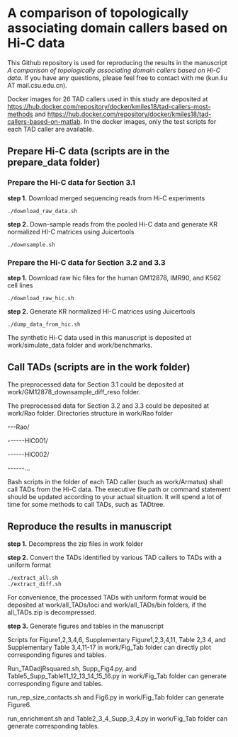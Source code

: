 # A comparison of topologically associating domain callers based on Hi-C data

This Github repository is used for reproducing the results in the manuscript *A comparison of topologically associating domain callers based on Hi-C data*. If you have any questions, please feel free to contact with me (kun.liu AT mail.csu.edu.cn).

Docker images for 26 TAD callers used in this study are deposited at https://hub.docker.com/repository/docker/kmiles18/tad-callers-most-methods and https://hub.docker.com/repository/docker/kmiles18/tad-callers-based-on-matlab. In the docker images, only the test scripts for each TAD caller are available.

## Prepare Hi-C data (scripts are in the prepare_data folder)

### Prepare the Hi-C data for Section 3.1

**step 1.**    Download merged sequencing reads from Hi-C experiments

	./download_raw_data.sh
	
**step 2.**    Down-sample reads from the pooled Hi-C data and generate KR normalized HI-C matrices using Juicertools 

	./downsample.sh

### Prepare the Hi-C data for Section 3.2 and 3.3

**step 1.**    Download raw hic files for the human GM12878, IMR90, and K562 cell lines 

	./download_raw_hic.sh
	
**step 2.**    Generate KR normalized HI-C matrices using Juicertools 

	./dump_data_from_hic.sh

The synthetic Hi-C data used in this manuscript is deposited at work/simulate_data folder and work/benchmarks.

## Call TADs (scripts are in the work folder)

The preprocessed data for Section 3.1 could be deposited at work/GM12878_downsample_diff_reso folder.

The preprocessed data for Section 3.2 and 3.3 could be deposited at work/Rao folder.
Directories structure in work/Rao folder

---Rao/

------HIC001/

------HIC002/

------...

Bash scripts in the folder of each TAD caller (such as work/Armatus) shall call TADs from the Hi-C data. The executive file path or command statement should be updated according to your actual situation. It will spend a lot of time for some methods to call TADs, such as TADtree. 

## Reproduce the results in manuscript

**step 1.** Decompress the zip files in work folder

**step 2.** Convert the TADs identified by various TAD callers to TADs with a uniform format

	./extract_all.sh
	./extract_diff.sh

For convenience, the processed TADs with uniform format would be deposited at work/all_TADs/loci and work/all_TADs/bin folders, if the all_TADs.zip is decompressed.

**step 3.** Generate figures and tables in the manuscript 

Scripts for Figure1,2,3,4,6, Supplementary Figure1,2,3,4,11, Table 2,3 4, and Supplementary Table 3,4,11-17 in work/Fig_Tab folder can directly plot corresponding figures and tables.

Run_TADadjRsquared.sh, Supp_Fig4.py, and Table5_Supp_Table11_12_13_14_15_16.py in work/Fig_Tab folder can generate corresponding figure and tables.

run_rep_size_contacts.sh and Fig6.py in work/Fig_Tab folder can generate Figure6.

run_enrichment.sh and Table2_3_4_Supp_3_4.py in work/Fig_Tab folder can generate corresponding tables.
